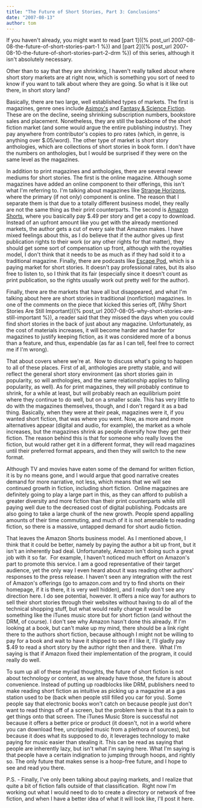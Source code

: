 ```yaml
---
title: "The Future of Short Stories, Part 3: Conclusions"
date: "2007-08-13"
author: tom
---
```


If you haven't already, you might want to read [part 1]({% post_url 2007-08-08-the-future-of-short-stories-part-1 %}) and [part 2]({% post_url 2007-08-10-the-future-of-short-stories-part-2-drm %}) of this series, although it isn't absolutely necessary.

Other than to say that they are shrinking, I haven't really talked about where short story markets are at right now, which is something you sort of need to know if you want to talk about where they are going. So what is it like out there, in short story land?

Basically, there are two large, well established types of markets. The first is magazines, genre ones include [Asimov's](http://www.asimovs.com/ "Asimov's Science Fiction") and [Fantasy & Science Fiction](http://www.fsfmag.com/ "The Magazine of Fantasy and Science Fiction"). These are on the decline, seeing shrinking subscription numbers, bookstore sales and placement. Nonetheless, they are still the backbone of the short fiction market (and some would argue the entire publishing industry). They pay anywhere from contributor's copies to pro rates (which, in genre, is anything over $.05/word). The other type of market is short story anthologies, which are collections of short stories in book form. I don't have the numbers on anthologies, but I would be surprised if they were on the same level as the magazines.

In addition to print magazines and anthologies, there are several newer mediums for short stories. The first is the online magazine. Although some magazines have added an online component to their offerings, this isn't what I'm referring to. I'm talking about magazines like [Strange Horizons](http://strangehorizons.com/index.shtml "Strange Horizons"), where the primary (if not only) component is online. The reason that I separate them is that due to a totally different business model, they really are not the same thing as their print counterparts. The second is [Amazon Shorts](http://www.amazon.com/amazon-shorts-digital-shorts/b?ie=UTF8&node=13993911 "Amazon Shorts"), where you basically pay $.49 per story and get a copy to download. Instead of an upfront amount like you get with the already mentioned markets, the author gets a cut of every sale that Amazon makes. I have mixed feelings about this, as I do believe that if the author gives up first publication rights to their work (or any other rights for that matter), they should get some sort of compensation up front, although with the royalties model, I don't think that it needs to be as much as if they had sold it to a traditional magazine. Finally, there are podcasts like [Escape Pod](http://escapepod.org/ "Escape Pod"), which is a paying market for short stories. It doesn't pay professional rates, but its also free to listen to, so I think that its fair (especially since it doesn't count as print publication, so the rights usually work out pretty well for the author).

Finally, there are the markets that have all but disappeared, and what I'm talking about here are short stories in traditional (nonfiction) magazines. In one of the comments on the piece that kicked this series off, [Why Short Stories Are Still Important]({% post_url 2007-08-05-why-short-stories-are-still-important %}), a reader said that they missed the days when you could find short stories in the back of just about any magazine. Unfortunately, as the cost of materials increases, it will become harder and harder for magazines to justify keeping fiction, as it was considered more of a bonus than a feature, and thus, expendable (as far as I can tell, feel free to correct me if I'm wrong).

That about covers where we're at.  Now to discuss what's going to happen to all of these places. First of all, anthologies are pretty stable, and will reflect the general short story environment (as short stories gain in popularity, so will anthologies, and the same relationship applies to falling popularity, as well). As for print magazines, they will probably continue to shrink, for a while at least, but will probably reach an equilibrium point where they continue to do well, but on a smaller scale. This has very little to do with the magazines themselves, though, and I don't regard it as a bad thing. Basically, when they were at their peak, magazines were it, if you wanted short fiction, that was where you went. Now, as more and more alternatives appear (digital and audio, for example), the market as a whole increases, but the magazines shrink as people diversify how they get their fiction. The reason behind this is that for someone who really loves the fiction, but would rather get it in a different format, they will read magazines until their preferred format appears, and then they will switch to the new format.

Although TV and movies have eaten some of the demand for written fiction, it is by no means gone, and I would argue that good narrative creates demand for more narrative, not less, which means that we will see continued growth in fiction, including short fiction.  Online magazines are definitely going to play a large part in this, as they can afford to publish a greater diversity and more fiction than their print counterparts while still paying well due to the decreased cost of digital publishing. Podcasts are also going to take a large chunk of the new growth. People spend appalling amounts of their time commuting, and much of it is not amenable to reading fiction, so there is a massive, untapped demand for short audio fiction.

That leaves the Amazon Shorts business model. As I mentioned above, I think that it could be better, namely by paying the author a bit up front, but it isn't an inherently bad deal. Unfortunately, Amazon isn't doing such a great job with it so far.  For example, I haven't noticed much effort on Amazon's part to promote this service. I am a good representative of their target audience, yet the only way I even heard about it was reading other authors' responses to the press release. I haven't seen any integration with the rest of Amazon's offerings (go to amazon.com and try to find shorts on their homepage, if it is there, it is very well hidden), and I really don't see any direction here. I do see potential, however. It offers a nice way for authors to sell their short stories through their websites without having to do all of the technical shopping stuff, but what would really change it would be something like the iTunes music store but for short fiction (and without the DRM, of course). I don't see why Amazon hasn't done this already. If I'm looking at a book, but can't make up my mind, there should be a link right there to the authors short fiction, because although I might not be willing to pay for a book and wait to have it shipped to see if I like it, I'll gladly pay $.49 to read a short story by the author right then and there.  What I'm saying is that if Amazon fixed their implementation of the program, it could really do well.

To sum up all of these myriad thoughts, the future of short fiction is not about technology or content, as we already have those, the future is about convenience. Instead of putting up roadblocks like DRM, publishers need to make reading short fiction as intuitive as picking up a magazine at a gas station used to be (back when people still filled you car for you). Some people say that electronic books won't catch on because people just don't want to read things off of a screen, but the problem here is that its a pain to get things onto that screen. The iTunes Music Store is successful not because it offers a better price or product (it doesn't, not in a world where you can download free, uncrippled music from a plethora of sources), but because it does what its supposed to do, it leverages technology to make paying for music easier than stealing it. This can be read as saying that people are inherently lazy, but isn't what I'm saying here. What I'm saying is that people have a certain indignation to jumping through hoops, and rightly so. The only future that makes sense is a hoop-free future, and I hope to see and read you there.

P.S. - Finally, I've only been talking about paying markets, and I realize that quite a bit of fiction falls outside of that classification.  Right now I'm working out what I would need to do to create a directory or network of free fiction, and when I have a better idea of what it will look like, I'll post it here.
